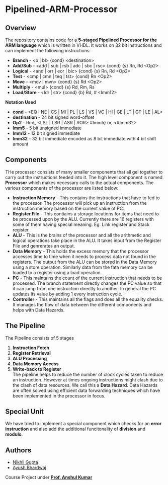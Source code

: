 # Pipelined-ARM-Processor

## Overview
The repository contains code for a **5-staged Pipelined Processor for the ARM language** which is written in VHDL. It works on 32 bit instructions and can implement the following instructions:  
+ **Branch** - \<b | bl\> {cond} \<destination\>  
+ **Add/Sub** - \<add | sub | rsb | adc | sbc | rsc> {cond} {s} Rn, Rd \<Op2\>  
+ **Logical** - \<and | orr | eor | bic> {cond} {s} Rn, Rd \<Op2\>  
+ **Test** - \<cmp | cmn | teq | tst> {cond} Rn \<Op2\>  
+ **Move** - \<mov | mvn> {cond} {s} Rd \<Op2\>  
+ **Multiply** - \<mul\> {cond} {s} Rd, Rm, Rs  
+ **Load/Store** - \<ldr | str> {cond} {b} Rd, # \<Imm12\>  

**Notation Used**  
+ **cond** - \<EQ | NE | CS | MI | PL | LS | VS | VC | HI | GE | LT | GT | LE | AL\>  
+ **destination** - 24 bit signed word-offset  
+ **Op2** - Rm{, \<LSL | LSR | ASR | ROR> #Imm5} or, \<#Imm32\>  
+ **Imm5** - 5 bit unsigned immediate  
+ **Imm12** - 12 bit signed immediate  
+ **Imm32** - 32 bit immediate encoded as 8 bit immediate with 4 bit shift amount  

## Components
THe processor consists of many smaller components that all gel together to carry out the instructions feeded into it. The high level component is named **Processor** which makes necessary calls to the actual components. The various components of the processor are listed below:  
+ **Instruction Memory** - This contains the instructions that have to fed to the processor. The processor will pick up an instruction from the instruction memory based on the current value of PC.  
+ **Register File** - This contiains a storage locations for items that need to be processed upon by the ALU. Currently there are 16 registers with some of them having special meaning. Eg. Link register and Stack register.  
+ **ALU** - This is the brains of the processor and all the arithmetic and logical operations take place in the ALU. It takes input from the Register File and genrerates an output.  
+ **Data Memory** - This holds the excess memory that the processor accesses time to time when it needs to process data not found in the registers. The output from the ALU can be stored in the Data Memory using a store operation. Similarly data from the fata memory can be loaded to a register using a load operation.  
+ **PC** -  This maintains the count of the current instruction that needs to be processed. The branch statement directly changes the PC value so that it can jump from one instruction directly to another. In general the PC updates its value by adding 1 every instruction cycle.
+ **Controller** -  This maintains all the flags and does all the equality checks. It manages the flow of data between the different components and helps with Data Hazards.

## The Pipeline
The Pipeline consists of 5 stages  
1) **Instruction Fetch**  
2) **Register Retrieval**  
3) **ALU Processing**  
4) **Data Memory Access**  
5) **Write-back to Register**  
The pipeline helps to reduce the number of clock cycles taken to reduce an instruction. However at times ongoing instructions might clash due to the clash of data resources. We call this a **Data Hazard**. Data Hazards are often solved using efficient data forwarding techniques which have been implemented in the processor in focus.

## Special Unit
We have tried to implement a special component which checks for an **error instruction** and also add the additional funcitonality of **division** and **modulo**. 

## Authors
* [Nikhil Gupta](https://github.com/NikhilGupta1997)
* [Ayush Bhardwaj](https://github.com/Ayushbh)

Course Project under [**Prof. Anshul Kumar**](http://www.cse.iitd.ac.in/~anshul/)
